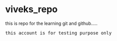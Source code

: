 # viveks_repo
this is repo for the learning git and github.....
<pre>this account is for testing purpose only</pre>
